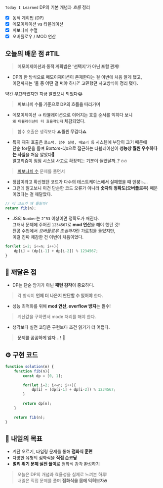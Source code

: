 
`Today I Learned` DP의 기본 개념과 *흐름* 정리

- [x] 동적 계획법 (DP)
- [x] 메모이제이션 vs 타뷸레이션
- [x] 피보나치 수열
- [x] 오버플로우 / MOD 연산
## 오늘의 배운 점 #TIL

> **메모이제이션과 동적 계획법은 '선택지'가 아닌 포함 관계!**  

-  DP의 한 방식으로 메모이제이션이 존재한다는 걸 이번에 처음 알게 됐고,  
  이전까지는 '둘 중 어떤 걸 써야 하나?' 고민했던 사고방식이 정리 됐다.

  약간 부끄러웠지만 지금 알았으니 되었다😂

> **피보나치 수를 기준으로 DP의 흐름을 따라가며**  

- 메모이제이션 → 타뷸레이션으로 이어지는 호출 순서를 익히다 보니  
  `왜 타뷸레이션이 더 효율적인지` 체감되었다.

> 함수 호출은 생각보다 **⚠️훨씬 무겁다⚠️**

- 특히 재귀 호출은 `콜스택, 함수 실행, 메모리 등` 시스템에 부담이 크기 때문에  
  단순 for문을 돌며 *Bottom-Up*으로 접근하는 타뷸레이션이 **성능상 훨씬 우수하다는 사실**을 처음 알았다👀  
  알고리즘이 점점 시스템 사고로 확장되는 기분이 들었달까..? 🔥🔥

> [피보나치 수](https://school.programmers.co.kr/learn/courses/30/lessons/12945?itm_content=course14743) 문제를 풀면서

- 정답이라고 확신했던 코드가 다수의 테스트케이스에서 실패했을 때 멘붕💥...  
- 그런데 알고보니 이건 단순한 코드 오류가 아니라 **숫자의 정확도(오버플로우)** 때문이었다는 걸 깨달았다.

```javascript
// 이 코드가 왜 틀릴까?
return fib(n);
```

- JS의 `Number`는 `2^53` 이상이면 정확도가 깨진다.  
    그래서 문제에 주어진 `1234567`로 **mod 연산**을 해야 했던 것!  
    전공 수업에서 *오버플로우 조심하자*란 가르침을 들었지만,  
    이걸 진짜 체감한 건 이번이 처음이었다.
```javascript
for(let i=2; i<=n; i++){
	dp[i] = (dp[i-1] + dp[i-2]) % 1234567;
}
```

## 🧘  깨달은 점

- DP는 단순 암기가 아닌 **패턴 감각**이 중요하다. 
> 각 방식이 **언제 더 나은지 판단할 수 있어야** 한다.

- 성능 최적화를 위해 **mod 연산, overflow 방지**는 필수!
> 계산값을 구하면서 mode 처리를 해야 한다.
    
- 생각보다 실전 코딩은 구현보다 조건 읽기가 더 어렵다.  
> **문제를 꼼꼼하게 읽자...!** 🙏

## ⚙️ 구현 코드
```javascript
function solution(n) {
    function fib(n){
        const dp = [0, 1];
        
        for(let i=2; i<=n; i++){
            dp[i] = (dp[i-1] + dp[i-2]) % 1234567;
        }
        
        return dp[n];
    }
    
    return fib(n);
}
```
## 🎯 내일의 목표

- 계단 오르기, 타일링 문제를 통해 **점화식 훈련**
- 다양한 유형의 점화식을 **직접 손코딩**
- **멀리 뛰기 문제 실전 풀이**로 점화식 감각 완성하기
    
> 오늘은 DP의 개념과 효율성을 실제로 느껴본 하루!  
> 내일은 직접 문제를 풀며 **점화식을 몸에 익혀보자🔥**
